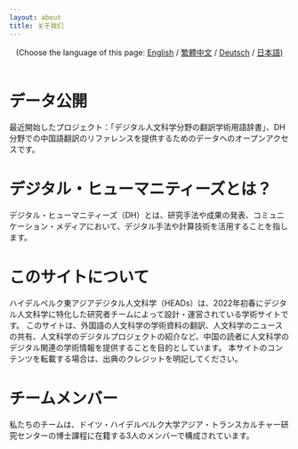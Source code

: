 ```yaml
---
layout: about 
title: 关于我们 
---
```


<div style="text-align: center">(Choose the language of this page:  <a href="https://dhhd2022.github.io/about/en">English</a> / <a href="https://dhhd2022.github.io/about/zh">繁體中文</a>  / <a href="https://dhhd2022.github.io/about/de">Deutsch</a> / <a href="https://dhhd2022.github.io/about/jp">日本語)</a></div>

   <br/>

# データ公開
最近開始したプロジェクト：「デジタル人文科学分野の翻訳学術用語辞書」、DH分野での中国語翻訳のリファレンスを提供するためのデータへのオープンアクセスです。

# デジタル・ヒューマニティーズとは？
デジタル・ヒューマニティーズ（DH）とは、研究手法や成果の発表、コミュニケーション・メディアにおいて、デジタル手法や計算技術を活用することを指します。

# このサイトについて
ハイデルベルク東アジアデジタル人文科学（HEADs）は、2022年初春にデジタル人文科学に特化した研究者チームによって設計・運営されている学術サイトです。 このサイトは、外国語の人文科学の学術資料の翻訳、人文科学のニュースの共有、人文科学のデジタルプロジェクトの紹介など、中国の読者に人文科学のデジタル関連の学術情報を提供することを目的としています。 本サイトのコンテンツを転載する場合は、出典のクレジットを明記してください。

# チームメンバー
私たちのチームは、ドイツ・ハイデルベルク大学アジア・トランスカルチャー研究センターの博士課程に在籍する3人のメンバーで構成されています。

